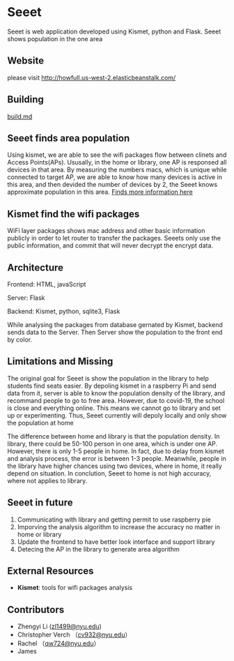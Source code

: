 # Seeet
Seeet is web application developed using Kismet, python and Flask. Seeet shows population in the one area
## Website
please visit
http://howfull.us-west-2.elasticbeanstalk.com/
## Building
[build.md](/build.md) 
## Seeet finds area population
Using kismet, we are able to see the wifi packages flow between clinets and 
Access Points(APs). Ususally, in the home or library, one AP is responsed all 
devices in that area. By measuring the numbers macs, which is unique while 
connected to target AP, we are able to know how many devices is active in this
area, and then devided the number of devices by 2, the Seeet knows approximate
population in this area. [Finds more information here](/info/kis_info.md)
## Kismet find the wifi packages
WiFi layer packages shows mac address and other basic information publicly in
order to let router to transfer the packages. Seeets only use the public information,
and commit that will never decrypt the encrypt data.
## Architecture
Frontend: HTML, javaScript

Server: Flask

Backend: Kismet, python, sqlite3, Flask

While analysing the packages from database gernated by Kismet, backend sends data
to the Server. Then Server show the population to the front end by color.
## Limitations and Missing
The original goal for Seeet is show the population in the library to help students
find seats easier. By depoling kismet in a raspberry Pi and send data from it, server
is able to know the population density of the library, and recommand people to go
to free area. However, due to covid-19, the school is close and everything online.
This means we cannot go to library and set up or experimenting. Thus, Seeet currently
will depoly locally and only show the population at home

The difference between home and library is that the population density. In library, there
could be 50-100 person in one area, which is under one AP. However, there is only 1-5 people
in home. In fact, due to delay from kismet and analysis process, the error is between 1-3 people. Meanwhile,
people in the library have higher chances using two devices, where in home, it really depend on situation. 
In conclution, Seeet to home is not high accuracy, where not applies to library.

## Seeet in future
1. Communicating with library and getting permit to use raspberry pie
2. Imporving the analysis algorithm to increase the accuracy no matter in home or library
3. Update the frontend to have better look interface and support library
4. Detecing the AP in the library to generate area algorithm

## External Resources
* **Kismet**: tools for wifi packages analysis

## Contributors
* Zhengyi Li (zl1499@nyu.edu)
* Christopher Verch （cv932@nyu.edu）
* Rachel （qw724@nyu.edu）
* James
